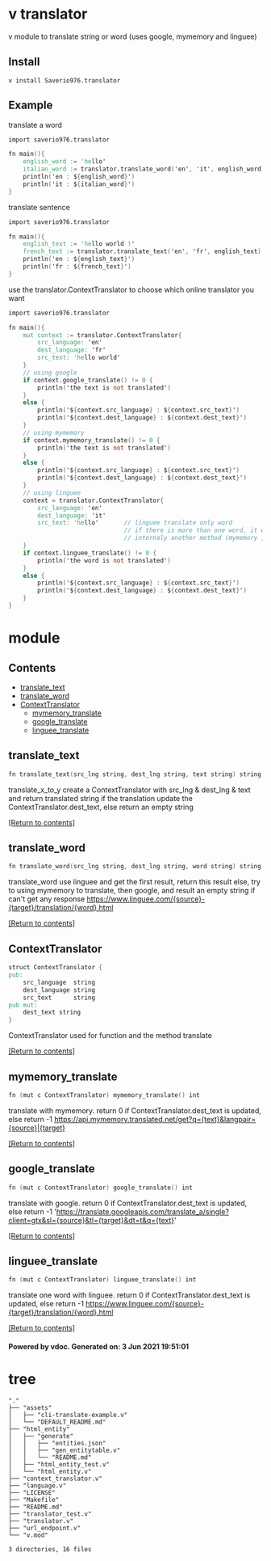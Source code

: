 # v translator

v module to translate string or word (uses google, mymemory and linguee)

## Install

```
v install Saverio976.translator
```

## Example

translate a word
```v
import saverio976.translator

fn main(){
	english_word := 'hello'
	italian_word := translator.translate_word('en', 'it', english_word)
	println('en : ${english_word}')
	println('it : ${italian_word}')
}
```

translate sentence
```v
import saverio976.translator

fn main(){
	english_text := 'hello world !'
	french_text := translator.translate_text('en', 'fr', english_text)
	println('en : ${english_text}')
	println('fr : ${french_text}')
}
```

use the translator.ContextTranslator to choose which online translator you want
```v
import saverio976.translator

fn main(){
	mut context := translator.ContextTranslator{
		src_language: 'en'
		dest_language: 'fr'
		src_text: 'hello world'
	}
	// using google
	if context.google_translate() != 0 {
		println('the text is not translated')
	}
	else {
		println('${context.src_language} : ${context.src_text}')
		println('${context.dest_language} : ${context.dest_text}')
	}
	// using mymemory
	if context.mymemory_translate() != 0 {
		println('the text is not translated')
	}
	else {
		println('${context.src_language} : ${context.src_text}')
		println('${context.dest_language} : ${context.dest_text}')
	}
	// using linguee
	context = translator.ContextTranslator{
		src_language: 'en'
		dest_language: 'it'
		src_text: 'hello' 		// linguee translate only word
								// if there is more than one word, it will use 
								// internaly another method (mymemory , google)
	}
	if context.linguee_translate() != 0 {
		println('the word is not translated')
	}
	else {
		println('${context.src_language} : ${context.src_text}')
		println('${context.dest_language} : ${context.dest_text}')
	}
}
```

# module 

## Contents
- [translate_text](#translate_text)
- [translate_word](#translate_word)
- [ContextTranslator](#ContextTranslator)
  - [mymemory_translate](#mymemory_translate)
  - [google_translate](#google_translate)
  - [linguee_translate](#linguee_translate)

## translate_text
```v
fn translate_text(src_lng string, dest_lng string, text string) string
```
 translate_x_to_y create a ContextTranslator with src_lng & dest_lng & text  and return translated string if the translation update the ContextTranslator.dest_text,  else return an empty string 

[[Return to contents]](#Contents)

## translate_word
```v
fn translate_word(src_lng string, dest_lng string, word string) string
```
 translate_word use linguee and get the first result, return this result  else, try to using mymemory to translate, then google, and result an  empty string if can't get any response  https://www.linguee.com/{source}-{target}/translation/{word}.html 

[[Return to contents]](#Contents)

## ContextTranslator
```v
struct ContextTranslator {
pub:
	src_language  string
	dest_language string
	src_text      string
pub mut:
	dest_text string
}
```
 ContextTranslator used for function and the method translate 

[[Return to contents]](#Contents)

## mymemory_translate
```v
fn (mut c ContextTranslator) mymemory_translate() int
```
 translate with mymemory. return 0 if ContextTranslator.dest_text is updated,  else return -1  https://api.mymemory.translated.net/get?q={text}&langpair={source}|{target} 

[[Return to contents]](#Contents)

## google_translate
```v
fn (mut c ContextTranslator) google_translate() int
```
 translate with google. return 0 if ContextTranslator.dest_text is updated,  else return -1  'https://translate.googleapis.com/translate_a/single?client=gtx&sl={source}&tl={target}&dt=t&q={text}' 

[[Return to contents]](#Contents)

## linguee_translate
```v
fn (mut c ContextTranslator) linguee_translate() int
```
 translate one word with linguee. return 0 if ContextTranslator.dest_text is updated,  else return -1  https://www.linguee.com/{source}-{target}/translation/{word}.html 

[[Return to contents]](#Contents)

#### Powered by vdoc. Generated on: 3 Jun 2021 19:51:01

# tree

```
"."
├── "assets"
│   ├── "cli-translate-example.v"
│   └── "DEFAULT_README.md"
├── "html_entity"
│   ├── "generate"
│   │   ├── "entities.json"
│   │   ├── "gen_entitytable.v"
│   │   └── "README.md"
│   ├── "html_entity_test.v"
│   └── "html_entity.v"
├── "context_translator.v"
├── "language.v"
├── "LICENSE"
├── "Makefile"
├── "README.md"
├── "translator_test.v"
├── "translator.v"
├── "url_endpoint.v"
└── "v.mod"

3 directories, 16 files
```

